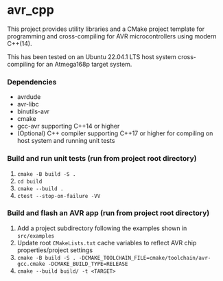 # avr_cpp
This project provides utility libraries and a CMake project template for programming and cross-compiling for AVR microcontrollers using modern C++(14).

This has been tested on an Ubuntu 22.04.1 LTS host system cross-compiling for an Atmega168p target system.

### Dependencies
- avrdude
- avr-libc
- binutils-avr
- cmake
- gcc-avr supporting C++14 or higher
- (Optional) C++ compiler supporting C++17 or higher for compiling on host system and running unit tests

### Build and run unit tests (run from project root directory)
1. `cmake -B build -S .`
2. `cd build`
3. `cmake --build .`
4. `ctest --stop-on-failure -VV`

### Build and flash an AVR app (run from project root directory)
1. Add a project subdirectory following the examples shown in `src/examples`
2. Update root `CMakeLists.txt` cache variables to reflect AVR chip properties/project settings
3. `cmake -B build -S . -DCMAKE_TOOLCHAIN_FILE=cmake/toolchain/avr-gcc.cmake -DCMAKE_BUILD_TYPE=RELEASE`
4. `cmake --build build/ -t <TARGET>`
